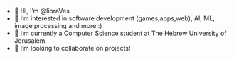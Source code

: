 - 👋 Hi, I’m @lioraVes
- 👀 I’m interested in software development (games,apps,web), AI, ML, image processing and more :)
- 🌱 I’m currently a Computer Science student at The Hebrew University of Jerusalem.
- 💞️ I’m looking to collaborate on projects!

<!---
lioraVes/lioraVes is a ✨ special ✨ repository because its `README.md` (this file) appears on your GitHub profile.
You can click the Preview link to take a look at your changes.
--->
